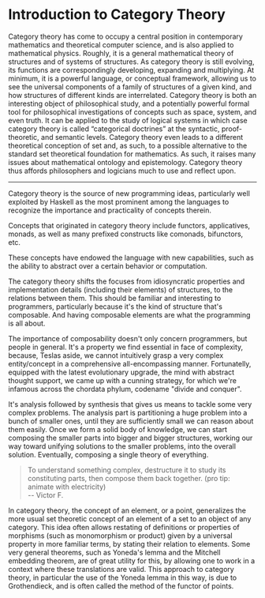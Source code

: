 # Introduction to Category Theory

Category theory has come to occupy a central position in contemporary mathematics and theoretical computer science, and is also applied to mathematical physics. Roughly, it is a general mathematical theory of structures and of systems of structures. As category theory is still evolving, its functions are correspondingly developing, expanding and multiplying. At minimum, it is a powerful language, or conceptual framework, allowing us to see the universal components of a family of structures of a given kind, and how structures of different kinds are interrelated. Category theory is both an interesting object of philosophical study, and a potentially powerful formal tool for philosophical investigations of concepts such as space, system, and even truth. It can be applied to the study of logical systems in which case category theory is called “categorical doctrines” at the syntactic, proof-theoretic, and semantic levels. Category theory even leads to a different theoretical conception of set and, as such, to a possible alternative to the standard set theoretical foundation for mathematics. As such, it raises many issues about mathematical ontology and epistemology. Category theory thus affords philosophers and logicians much to use and reflect upon.

---

Category theory is the source of new programming ideas, particularly well exploited by Haskell as the most prominent among the languages to recognize the importance and practicality of concepts therein.

Concepts that originated in category theory include functors, applicatives, monads, as well as many prefixed constructs like comonads, bifunctors, etc.

These concepts have endowed the language with new capabilities, such as the ability to abstract over a certain behavior or computation.

The category theory shifts the focuses from idiosyncratic properties and implementation details (including their elements) of structures, to the relations between them. This should be familiar and interesting to programmers, particularly because it's the kind of structure that's composable. And having composable elements are what the programming is all about.

The importance of composability doesn't only concern programmers, but people in general. It's a property we find essential in face of complexity, because, Teslas aside, we cannot intuitively grasp a very complex entity/concept in a comprehensive all-encompassing manner. Fortunatelly, equipped with the latest evolutionary upgrade, the mind with abstract thought support, we came up with a cunning strategy, for which we're infamous across the chordata phylum, codename "divide and conquer".

It's analysis followed by synthesis that gives us means to tackle some very complex problems. The analysis part is partitioning a huge problem into a bunch of smaller ones, until they are sufficiently small we can reason about them easily. Once we form a solid body of knowledge, we can start composing the smaller parts into bigger and bigger structures, working our way toward unifying solutions to the smaller problems, into the overall solution. Eventually, composing a single theory of everything.

> To understand something complex, destructure it to study its constituting parts, then compose them back together. (pro tip: animate with electricity)   
-- Victor F.


In category theory, the concept of an element, or a point, generalizes the more usual set theoretic concept of an element of a set to an object of any category. This idea often allows restating of definitions or properties of morphisms (such as monomorphism or product) given by a universal property in more familiar terms, by stating their relation to elements. Some very general theorems, such as Yoneda's lemma and the Mitchell embedding theorem, are of great utility for this, by allowing one to work in a context where these translations are valid. This approach to category theory, in particular the use of the Yoneda lemma in this way, is due to Grothendieck, and is often called the method of the functor of points.
